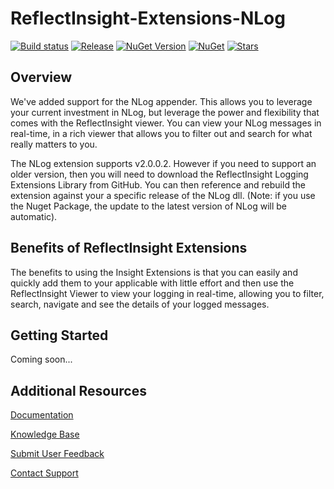 # ReflectInsight-Extensions-NLog

[![Build status](https://ci.appveyor.com/api/projects/status/github/reflectsoftware/reflectinsight-extensions-nlog?svg=true)](https://ci.appveyor.com/project/reflectsoftware/reflectinsight-extensions-nlog)
[![Release](https://img.shields.io/github/release/reflectsoftware/reflectinsight-extensions-nlog.svg)](https://github.com/reflectsoftware/reflectinsight-extensions-nlog/releases/latest)
[![NuGet Version](http://img.shields.io/nuget/v/reflectsoftware.insight.extensions.nlog.svg?style=flat)](http://www.nuget.org/packages/ReflectSoftware.Insight.Extensions.NLog/)
[![NuGet](https://img.shields.io/nuget/dt/reflectsoftware.insight.extensions.nlog.svg)](http://www.nuget.org/packages/ReflectSoftware.Insight.Extensions.NLog/)
[![Stars](https://img.shields.io/github/stars/reflectsoftware/reflectinsight-extensions-nlog.svg)](https://github.com/reflectsoftware/reflectinsight-extensions-nlog/stargazers)

## Overview ##

We've added support for the NLog appender. This allows you to leverage your current investment in NLog, but leverage the power and flexibility that comes with the ReflectInsight viewer. You can view your NLog messages in real-time, in a rich viewer that allows you to filter out and search for what really matters to you.

The NLog extension supports v2.0.0.2. However if you need to support an older version, then you will need to download the ReflectInsight Logging Extensions Library from GitHub. You can then reference and rebuild the extension against your a specific release of the NLog dll. (Note: if you use the Nuget Package, the update to the latest version of NLog will be automatic).

## Benefits of ReflectInsight Extensions ##

The benefits to using the Insight Extensions is that you can easily and quickly add them to your applicable with little effort and then use the ReflectInsight Viewer to view your logging in real-time, allowing you to filter, search, navigate and see the details of your logged messages.

## Getting Started

Coming soon...

## Additional Resources

[Documentation](https://reflectsoftware.atlassian.net/wiki/display/RI5/ReflectInsight+5+documentation)

[Knowledge Base](http://reflectsoftware.uservoice.com/knowledgebase)

[Submit User Feedback](http://reflectsoftware.uservoice.com/forums/158277-reflectinsight-feedback)

[Contact Support](support@reflectsoftware.com)